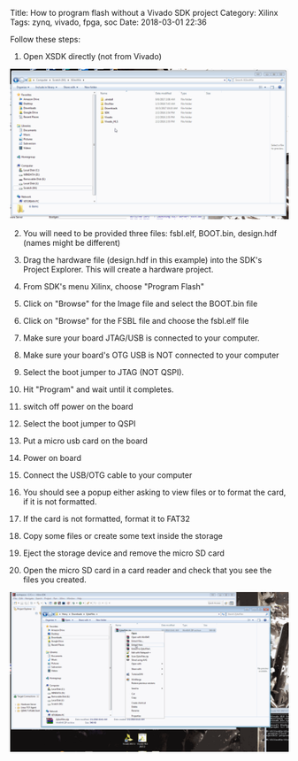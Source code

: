 Title: How to program flash without a Vivado SDK project
Category: Xilinx
Tags: zynq, vivado, fpga, soc
Date: 2018-03-01 22:36

Follow these steps:

1. Open XSDK directly (not from Vivado)

![Open XSDK outside Vivado](/images/Xilinx/open_sdk_alone.gif)

2. You will need to be provided three files: fsbl.elf, BOOT.bin, design.hdf (names might be different)

3. Drag the hardware file (design.hdf in this example) into the SDK's Project Explorer. This will create a hardware project.

4. From SDK's menu Xilinx, choose "Program Flash"

5. Click on "Browse" for the Image file and select the BOOT.bin file

6. Click on "Browse" for the FSBL file and choose the fsbl.elf file 

7. Make sure your board JTAG/USB is connected to your computer. 

8. Make sure your board's OTG USB is NOT connected to your computer

9. Select the boot jumper to JTAG (NOT QSPI).

10. Hit "Program" and wait until it completes. 

11. switch off power on the board

12. Select the boot jumper to QSPI

13. Put a micro usb card on the board

14. Power on board

15. Connect the USB/OTG cable to your computer

16. You should see a popup either asking to view files or to format the card, if it is not formatted.

17. If the card is not formatted, format it to FAT32

18. Copy some files or create some text inside the storage

19. Eject the storage device and remove the micro SD card 

20. Open the micro SD card in a card reader and check that you see the files you created.

![Program Flash](/images/Xilinx/program_flash_sdk.gif)